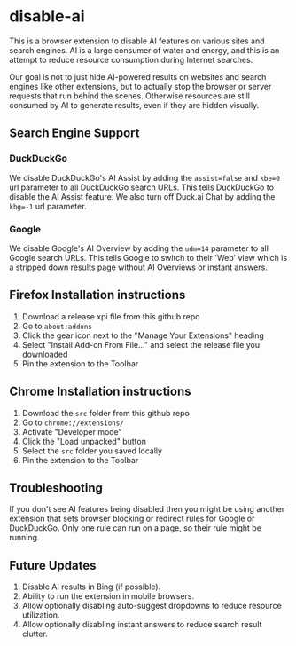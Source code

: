 # disable-ai
This is a browser extension to disable AI features on various sites and search engines. AI is a large consumer of water and energy, and this is an attempt to reduce resource consumption during Internet searches.

Our goal is not to just hide AI-powered results on websites and search engines like other extensions, but to actually stop the browser or server requests that run behind the scenes. Otherwise resources are still consumed by AI to generate results, even if they are hidden visually.

## Search Engine Support

### DuckDuckGo
We disable DuckDuckGo's AI Assist by adding the `assist=false` and `kbe=0` url parameter to all DuckDuckGo search URLs. This tells DuckDuckGo to disable the AI Assist feature. We also turn off Duck.ai Chat by adding the `kbg=-1` url parameter.

### Google
We disable Google's AI Overview by adding the `udm=14` parameter to all Google search URLs. This tells Google to switch to their 'Web' view which is a stripped down results page without AI Overviews or instant answers.

## Firefox Installation instructions
1. Download a release xpi file from this github repo
2. Go to `about:addons`
3. Click the gear icon next to the "Manage Your Extensions" heading
4. Select "Install Add-on From File..." and select the release file you downloaded
5. Pin the extension to the Toolbar

## Chrome Installation instructions
1. Download the `src` folder from this github repo
2. Go to `chrome://extensions/`
3. Activate "Developer mode"
4. Click the "Load unpacked" button
5. Select the `src` folder you saved locally
6. Pin the extension to the Toolbar

## Troubleshooting
If you don't see AI features being disabled then you might be using another extension that sets browser blocking or redirect rules for Google or DuckDuckGo. Only one rule can run on a page, so their rule might be running.

## Future Updates
1. Disable AI results in Bing (if possible).
2. Ability to run the extension in mobile browsers.
3. Allow optionally disabling auto-suggest dropdowns to reduce resource utilization.
4. Allow optionally disabling instant answers to reduce search result clutter.